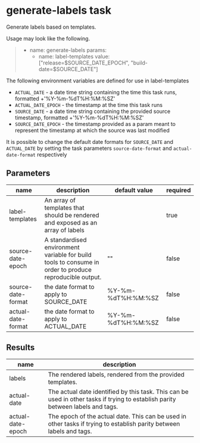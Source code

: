 # generate-labels task

Generate labels based on templates.

Usage may look like the following.

> - name: generate-labels
>   params:
>   - name: label-templates
>     value: ["release=$SOURCE_DATE_EPOCH", "build-date=$SOURCE_DATE"]

The following environment variables are defined for use in label-templates

* `ACTUAL_DATE` - a date time string containing the time this task runs, formatted +'%Y-%m-%dT%H:%M:%SZ'
* `ACTUAL_DATE_EPOCH` - the timestamp at the time this task runs
* `SOURCE_DATE` - a date time string containing the provided source timestamp, formatted +'%Y-%m-%dT%H:%M:%SZ'
* `SOURCE_DATE_EPOCH` - the timestamp provided as a param meant to represent the timestamp at which the source was last modified

It is possible to change the default date formats for `SOURCE_DATE` and `ACTUAL_DATE` by setting the task parameters
`source-date-format` and `actual-date-format` respectively


## Parameters
|name|description|default value|required|
|---|---|---|---|
|label-templates|An array of templates that should be rendered and exposed as an array of labels||true|
|source-date-epoch|A standardised environment variable for build tools to consume in order to produce reproducible output.|""|false|
|source-date-format|the date format to apply to SOURCE_DATE|%Y-%m-%dT%H:%M:%SZ|false|
|actual-date-format|the date format to apply to ACTUAL_DATE|%Y-%m-%dT%H:%M:%SZ|false|

## Results
|name|description|
|---|---|
|labels|The rendered labels, rendered from the provided templates.|
|actual-date|The actual date identified by this task. This can be used in other tasks if trying to establish parity between labels and tags.|
|actual-date-epoch|The epoch of the actual date. This can be used in other tasks if trying to establish parity between labels and tags.|


